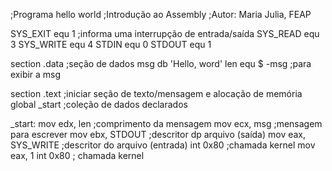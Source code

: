  ;Programa hello world
 ;Introdução ao Assembly
 ;Autor: Maria Julia, FEAP
 
SYS_EXIT      equ 1 ;informa uma interrupção de entrada/saída
SYS_READ      equ 3 
SYS_WRITE     equ 4
STDIN         equ 0
STDOUT        equ 1
  
section .data ;seção de dados
    msg db 'Hello, word'
    len equ $ -msg ;para exibir a msg

section .text ;iniciar seção de texto/mensagem e alocação de memória
    global _start ;coleção de dados declarados
    
_start:
    mov edx, len ;comprimento da mensagem
    mov ecx, msg ;mensagem para escrever
    mov ebx, STDOUT ;descritor dp arquivo (saída)
    mov eax, SYS_WRITE ;descritor do arquivo (entrada)
    int 0x80 ;chamada kernel
    mov eax, 1
    int 0x80 ; chamada kernel   
    
    
